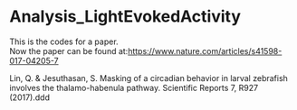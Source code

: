 # Analysis_LightEvokedActivity
This is the codes for a paper.  
Now the paper can be found at:https://www.nature.com/articles/s41598-017-04205-7

Lin, Q. & Jesuthasan, S. Masking of a circadian behavior in larval zebrafish involves the thalamo-habenula pathway. Scientific Reports 7, R927 (2017).ddd

